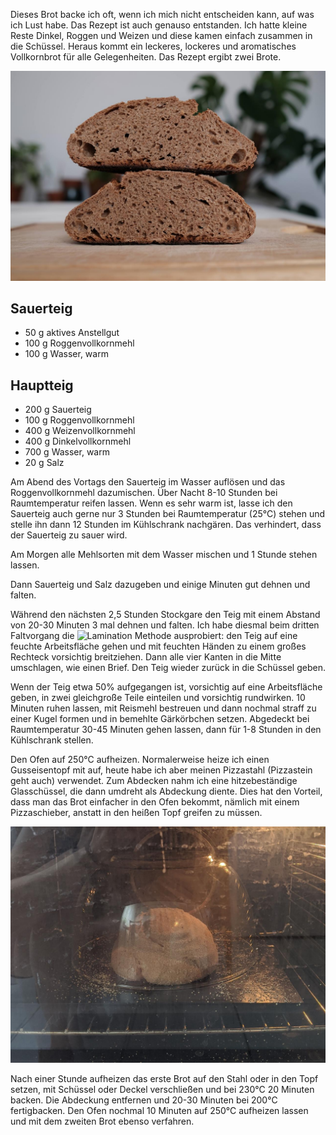 <!--
.. title: Vollkornmischbrot
.. slug: vollkornmischbrot-mit-sauerteig
.. date: 2020-07-04 17:09:26 UTC+02:00
.. tags: sauerteig, vollkorn, roggen, dinkel, weizen
.. category: sauerteigbrot, vollkornbrot, mischbrot
.. link:
.. description: Vollkormmischbrot mit Sauerteig
.. type: text
-->

Dieses Brot backe ich oft, wenn ich mich nicht entscheiden kann, auf was ich Lust habe. Das Rezept ist auch genauso entstanden. Ich hatte kleine Reste Dinkel, Roggen und Weizen und diese kamen einfach zusammen in die Schüssel. Heraus kommt ein leckeres, lockeres und aromatisches Vollkornbrot für alle Gelegenheiten. Das Rezept ergibt zwei Brote.

![](/images/mischbrot1.jpg)

<!-- TEASER_END -->

## Sauerteig

-   50 g aktives Anstellgut
-   100 g Roggenvollkornmehl
-   100 g Wasser, warm

## Hauptteig

-   200 g Sauerteig
-   100 g Roggenvollkornmehl
-   400 g Weizenvollkornmehl
-   400 g Dinkelvollkornmehl
-   700 g Wasser, warm
-   20 g Salz

Am Abend des Vortags den Sauerteig im Wasser auflösen und das Roggenvollkornmehl dazumischen. Über Nacht 8-10 Stunden bei Raumtemperatur reifen lassen. Wenn es sehr warm ist, lasse ich den Sauerteig auch gerne nur 3 Stunden bei Raumtemperatur (25°C) stehen und stelle ihn dann 12 Stunden im Kühlschrank nachgären. Das verhindert, dass der Sauerteig zu sauer wird.

Am Morgen alle Mehlsorten mit dem Wasser mischen und 1 Stunde stehen lassen.

Dann Sauerteig und Salz dazugeben und einige Minuten gut dehnen und falten.

Während den nächsten 2,5 Stunden Stockgare den Teig mit einem Abstand von 20-30 Minuten 3 mal dehnen und falten. Ich habe diesmal beim dritten Faltvorgang die ![Lamination](https://brotokoll.com/wissen/open-crumb-sourdough-series/lamination/) Methode ausprobiert: den Teig auf eine feuchte Arbeitsfläche gehen und mit feuchten Händen zu einem großes Rechteck vorsichtig breitziehen. Dann alle vier Kanten in die Mitte umschlagen, wie einen Brief. Den Teig wieder zurück in die Schüssel geben.

Wenn der Teig etwa 50% aufgegangen ist, vorsichtig auf eine Arbeitsfläche geben, in zwei gleichgroße Teile einteilen und vorsichtig rundwirken. 10 Minuten ruhen lassen, mit Reismehl bestreuen und dann nochmal straff zu einer Kugel formen und in bemehlte Gärkörbchen setzen. Abgedeckt bei Raumtemperatur 30-45 Minuten gehen lassen, dann für 1-8 Stunden in den Kühlschrank stellen.

Den Ofen auf 250°C aufheizen. Normalerweise heize ich einen Gusseisentopf mit auf, heute habe ich aber meinen Pizzastahl (Pizzastein geht auch) verwendet. Zum Abdecken nahm ich eine hitzebeständige Glasschüssel, die dann umdreht als Abdeckung diente. Dies hat den Vorteil, dass man das Brot einfacher in den Ofen bekommt, nämlich mit einem Pizzaschieber, anstatt in den heißen Topf greifen zu müssen.

![Ofen](/images/glass.jpg)

Nach einer Stunde aufheizen das erste Brot auf den Stahl oder in den Topf setzen, mit Schüssel oder Deckel verschließen und bei 230°C 20 Minuten backen. Die Abdeckung entfernen und 20-30 Minuten bei 200°C fertigbacken. Den Ofen nochmal 10 Minuten auf 250°C aufheizen lassen und mit dem zweiten Brot ebenso verfahren.
